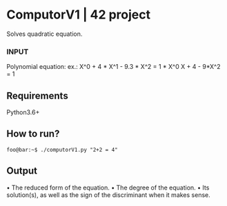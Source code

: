 # ComputorV1 | 42 project
Solves quadratic equation.

### INPUT
Polynomial equation:
ex.:
X^0 + 4 * X^1 - 9.3 * X^2 = 1 * X^0
X + 4 - 9*X^2 = 1

## Requirements
Python3.6+

## How to run?

```console
foo@bar:~$ ./computorV1.py "2+2 = 4"
```
## Output
• The reduced form of the equation.
• The degree of the equation.
• Its solution(s), as well as the sign of the discriminant when it makes sense.
